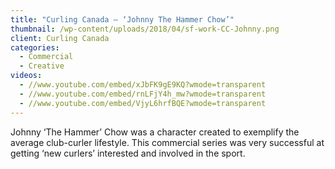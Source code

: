 ```yaml
---
title: "Curling Canada – ‘Johnny The Hammer Chow’"
thumbnail: /wp-content/uploads/2018/04/sf-work-CC-Johnny.png
client: Curling Canada
categories:
  - Commercial
  - Creative
videos:
  - //www.youtube.com/embed/xJbFK9gE9KQ?wmode=transparent
  - //www.youtube.com/embed/rnLFjY4h_mw?wmode=transparent
  - //www.youtube.com/embed/VjyL6hrfBQE?wmode=transparent
---
```

<p>
 Johnny ‘The Hammer’ Chow was a
                              character created to exemplify the average
                              club-curler lifestyle. This commercial series was
                              very successful at getting ‘new
                              curlers’ interested and involved in the
                              sport.
</p>


